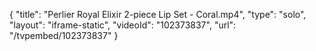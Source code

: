 {
    "title": "Perlier Royal Elixir 2-piece Lip Set - Coral.mp4",
    "type": "solo",
    "layout": "iframe-static",
    "videoId": "102373837",
    "url": "\/tvpembed\/102373837"
}